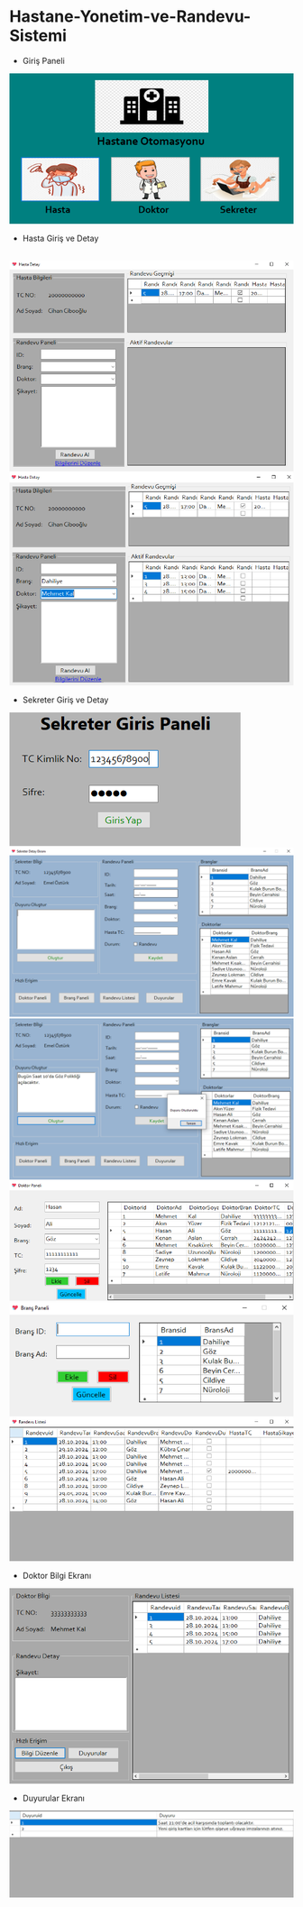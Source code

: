 # Hastane-Yonetim-ve-Randevu-Sistemi

- Giriş Paneli
<img src="./ProjectImage/1.PNG" alt="">

- Hasta Giriş ve Detay
<img src="./ProjectImage/Hasta-Giriş-1.PNG" alt="">
<img src="./ProjectImage/Hasta-Detay-1.PNG" alt="">
<img src="./ProjectImage/Hasta-Detay-2.PNG" alt="">

- Sekreter Giriş ve Detay
<img src="./ProjectImage/Sekreter-Giris.PNG" alt="">
<img src="./ProjectImage/Sekreter-Detay-1.PNG" alt="">
<img src="./ProjectImage/Sekreter-Detay-2.PNG" alt="">
<img src="./ProjectImage/Sekreter-Doktor.PNG" alt="">
<img src="./ProjectImage/Sekreter-Brans.PNG" alt="">
<img src="./ProjectImage/Sekreter-Rnadevu.PNG" alt="">

- Doktor Bilgi Ekranı
<img src="./ProjectImage/Doktor-Bilgi-1.PNG" alt="">

- Duyurular Ekranı
<img src="./ProjectImage/Duyurular-1.PNG" alt="">






